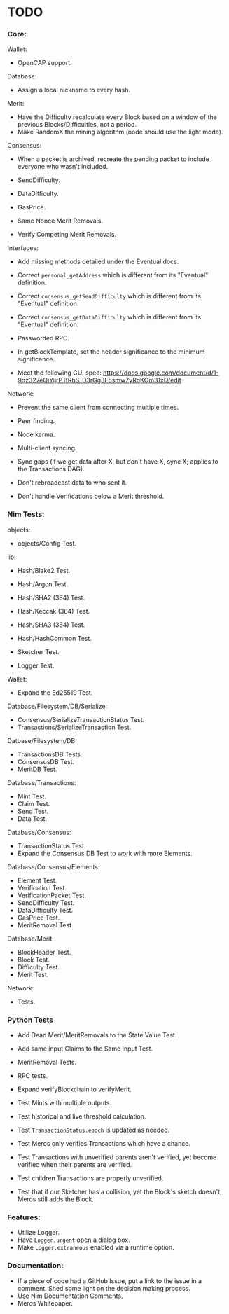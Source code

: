 # TODO

### Core:

Wallet:

- OpenCAP support.

Database:

- Assign a local nickname to every hash.

Merit:

- Have the Difficulty recalculate every Block based on a window of the previous Blocks/Difficulties, not a period.
- Make RandomX the mining algorithm (node should use the light mode).

Consensus:

- When a packet is archived, recreate the pending packet to include everyone who wasn't included.

- SendDifficulty.
- DataDifficulty.
- GasPrice.

- Same Nonce Merit Removals.
- Verify Competing Merit Removals.

Interfaces:

- Add missing methods detailed under the Eventual docs.
- Correct `personal_getAddress` which is different from its "Eventual" definition.
- Correct `consensus_getSendDifficulty` which is different from its "Eventual" definition.
- Correct `consensus_getDataDifficulty` which is different from its "Eventual" definition.
- Passworded RPC.

- In getBlockTemplate, set the header significance to the minimum significance.

- Meet the following GUI spec: https://docs.google.com/document/d/1-9qz327eQiYijrPTtRhS-D3rGg3F5smw7yRqKOm31xQ/edit

Network:

- Prevent the same client from connecting multiple times.
- Peer finding.
- Node karma.

- Multi-client syncing.
- Sync gaps (if we get data after X, but don't have X, sync X; applies to the Transactions DAG).

- Don't rebroadcast data to who sent it.
- Don't handle Verifications below a Merit threshold.

### Nim Tests:

objects:

- objects/Config Test.

lib:

- Hash/Blake2 Test.
- Hash/Argon Test.

- Hash/SHA2 (384) Test.
- Hash/Keccak (384) Test.
- Hash/SHA3 (384) Test.

- Hash/HashCommon Test.

- Sketcher Test.
- Logger Test.

Wallet:

- Expand the Ed25519 Test.

Database/Filesystem/DB/Serialize:

- Consensus/SerializeTransactionStatus Test.
- Transactions/SerializeTransaction Test.

Datbase/Filesystem/DB:

- TransactionsDB Tests.
- ConsensusDB Test.
- MeritDB Test.

Database/Transactions:

- Mint Test.
- Claim Test.
- Send Test.
- Data Test.

Database/Consensus:

- TransactionStatus Test.
- Expand the Consensus DB Test to work with more Elements.

Database/Consensus/Elements:

- Element Test.
- Verification Test.
- VerificationPacket Test.
- SendDifficulty Test.
- DataDifficulty Test.
- GasPrice Test.
- MeritRemoval Test.

Database/Merit:

- BlockHeader Test.
- Block Test.
- Difficulty Test.
- Merit Test.

Network:

- Tests.

### Python Tests

- Add Dead Merit/MeritRemovals to the State Value Test.
- Add same input Claims to the Same Input Test.

- MeritRemoval Tests.
- RPC tests.

- Expand verifyBlockchain to verifyMerit.

- Test Mints with multiple outputs.

- Test historical and live threshold calculation.
- Test `TransactionStatus.epoch` is updated as needed.
- Test Meros only verifies Transactions which have a chance.
- Test Transactions with unverified parents aren't verified, yet become verified when their parents are verified.
- Test children Transactions are properly unverified.
- Test that if our Sketcher has a collision, yet the Block's sketch doesn't, Meros still adds the Block.

### Features:

- Utilize Logger.
- Have `Logger.urgent` open a dialog box.
- Make `Logger.extraneous` enabled via a runtime option.

### Documentation:

- If a piece of code had a GitHub Issue, put a link to the issue in a comment. Shed some light on the decision making process.
- Use Nim Documentation Comments.
- Meros Whitepaper.
